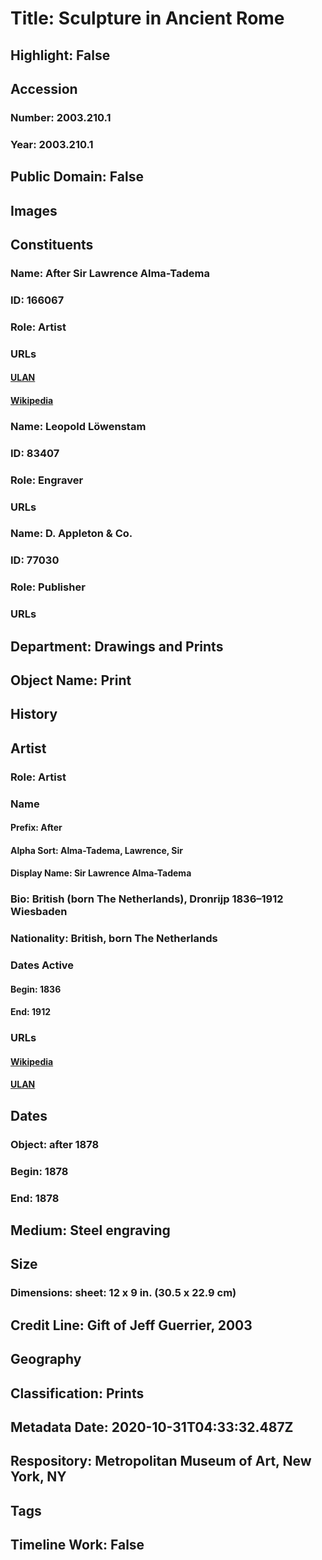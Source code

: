 # Title: Sculpture in Ancient Rome
## Highlight: False
## Accession
### Number: 2003.210.1
### Year: 2003.210.1
## Public Domain: False
## Images
## Constituents
### Name: After Sir Lawrence Alma-Tadema
### ID: 166067
### Role: Artist
### URLs
#### [ULAN](http://vocab.getty.edu/page/ulan/500008100)
#### [Wikipedia](https://www.wikidata.org/wiki/Q240526)
### Name: Leopold Löwenstam
### ID: 83407
### Role: Engraver
### URLs
### Name: D. Appleton &amp; Co.
### ID: 77030
### Role: Publisher
### URLs
## Department: Drawings and Prints
## Object Name: Print
## History
## Artist
### Role: Artist
### Name
#### Prefix: After
#### Alpha Sort: Alma-Tadema, Lawrence, Sir
#### Display Name: Sir Lawrence Alma-Tadema
### Bio: British (born The Netherlands), Dronrijp 1836–1912 Wiesbaden
### Nationality: British, born The Netherlands
### Dates Active
#### Begin: 1836
#### End: 1912
### URLs
#### [Wikipedia](https://www.wikidata.org/wiki/Q240526)
#### [ULAN](http://vocab.getty.edu/page/ulan/500008100)
## Dates
### Object: after 1878
### Begin: 1878
### End: 1878
## Medium: Steel engraving
## Size
### Dimensions: sheet: 12 x 9 in. (30.5 x 22.9 cm)
## Credit Line: Gift of Jeff Guerrier, 2003
## Geography
## Classification: Prints
## Metadata Date: 2020-10-31T04:33:32.487Z
## Respository: Metropolitan Museum of Art, New York, NY
## Tags
## Timeline Work: False